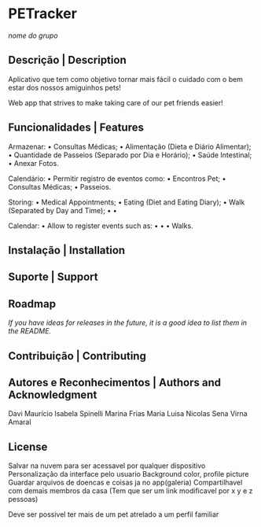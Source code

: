 # PETracker
*nome do grupo*

## Descrição | Description 
Aplicativo que tem como objetivo tornar mais fácil o cuidado com o bem estar dos nossos amiguinhos pets!

Web app that strives to make taking care of our pet friends easier!

## Funcionalidades | Features

Armazenar:
• Consultas Médicas; 
• Alimentação (Dieta e Diário Alimentar); 
• Quantidade de Passeios (Separado por Dia e Horário);
• Saúde Intestinal;
• Anexar Fotos.

Calendário:
• Permitir registro de eventos como:
  • Encontros Pet;
  • Consultas Médicas;
  • Passeios.
  
Storing:
• Medical Appointments;
• Eating (Diet and Eating Diary);
• Walk  (Separated by Day and Time);
• 
•

Calendar:
• Allow to register events such as:
  • 
  • 
  • Walks.

## Instalação | Installation

## Suporte | Support

## Roadmap
*If you have ideas for releases in the future, it is a good idea to list them in the README.*

## Contribuição | Contributing

## Autores e Reconhecimentos | Authors and Acknowledgment
Davi Maurício
Isabela Spinelli
Marina Frias
Maria Luisa
Nicolas Sena
Virna Amaral

## License

Salvar na nuvem para ser acessavel por qualquer dispositivo 
Personalização da interface pelo usuario
Background color, profile picture 
Guardar arquivos de doencas e coisas ja no app(galeria) 
Compartilhavel com demais membros da casa
(Tem que ser um link modificavel por x y e z pessoas) 

Deve ser possivel ter mais de um pet atrelado a um perfil familiar 

